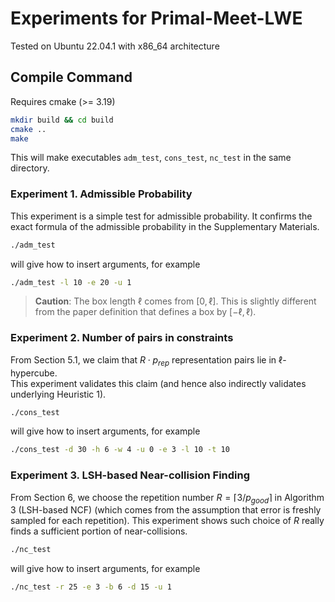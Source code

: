 # Experiments for Primal-Meet-LWE

Tested on Ubuntu 22.04.1 with x86_64 architecture

## Compile Command
Requires cmake (>= 3.19)
```bash
mkdir build && cd build
cmake ..
make
```
This will make executables `adm_test`, `cons_test`, `nc_test` in the same directory.

### Experiment 1. Admissible Probability
This experiment is a simple test for admissible probability. It confirms the exact formula of the admissible probability in the Supplementary Materials.
```bash
./adm_test
```
will give how to insert arguments, for example
```bash
./adm_test -l 10 -e 20 -u 1
```
> **Caution**: The box length $\ell$ comes from $[0, \ell]$. This is slightly different from the paper definition that defines a box by $[-\ell, \ell)$. 

### Experiment 2. Number of pairs in constraints

From Section 5.1, we claim that $R \cdot p_{rep}$ representation pairs lie in $\ell$-hypercube.  
This experiment validates this claim (and hence also indirectly validates underlying Heuristic 1).
```bash
./cons_test
```
will give how to insert arguments, for example
```bash
./cons_test -d 30 -h 6 -w 4 -u 0 -e 3 -l 10 -t 10
```

### Experiment 3. LSH-based Near-collision Finding

From Section 6, we choose the repetition number $R = \lceil 3/p_{good} \rceil$ in Algorithm 3 (LSH-based NCF)
(which comes from the assumption that error is freshly sampled for each repetition). 
This experiment shows such choice of $R$ really finds a sufficient portion of near-collisions.
```bash
./nc_test
```
will give how to insert arguments, for example
```bash
./nc_test -r 25 -e 3 -b 6 -d 15 -u 1
```
